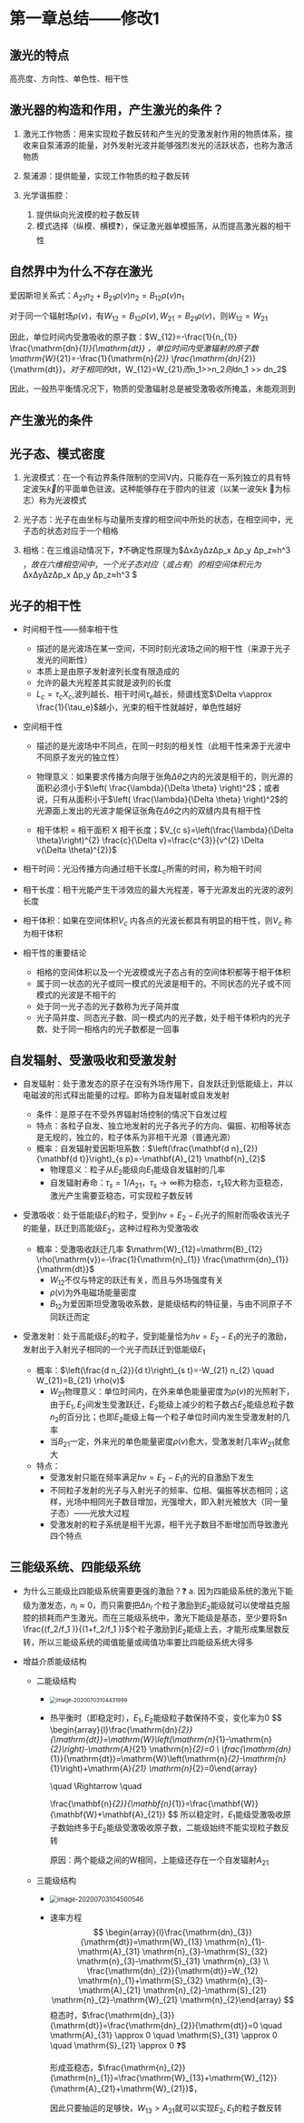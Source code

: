 # 第一章总结——修改1

## 激光的特点

高亮度、方向性、单色性、相干性

## 激光器的构造和作用，产生激光的条件？

1. 激光工作物质：用来实现粒子数反转和产生光的受激发射作用的物质体系，接收来自泵浦源的能量，对外发射光波并能够强烈发光的活跃状态，也称为激活物质

2. 泵浦源：提供能量，实现工作物质的粒子数反转

3. 光学谐振腔：
   1. 提供纵向光波模的粒子数反转
   2. 模式选择（纵模、横模❓），保证激光器单模振荡，从而提高激光器的相干性


## 自然界中为什么不存在激光

爱因斯坦关系式：$A_{21} n_{2}+B_{21} \rho(v) n_{2}=B_{12} \rho(v) n_{1}$

对于同一个辐射场$\rho(v)$，有$W_{12}=B_{12}\rho(v), W_{21}=B_{21}\rho(v)$，则$W_{12}=W_{21}$

因此，单位时间内受激吸收的原子数：$W_{12}=-\frac{1}{n_{1}} \frac{\mathrm{dn}_{1}}{\mathrm{dt}} $，单位时间内受激辐射的原子数$\mathrm{W}_{21}=-\frac{1}{\mathrm{n}_{2}} \frac{\mathrm{dn}_{2}}{\mathrm{dt}}$，对于相同的$dt$，$W_{12}=W_{21}$而$n_1>>n_2$则$dn_1 >> dn_2$

因此，一般热平衡情况况下，物质的受激辐射总是被受激吸收所掩盖，未能观测到

## 产生激光的条件



## 光子态、模式密度

1. 光波模式：在一个有边界条件限制的空间V内，只能存在一系列独立的具有特定波矢$\vec k$的平面单色驻波。这种能够存在于腔内的驻波（以某一波矢k ⃗为标志）称为光波模式
2.  光子态：光子在由坐标与动量所支撑的相空间中所处的状态，在相空间中，光子态的状态对应于一个相格

3. 相格：在三维运动情况下，❓不确定性原理为$ΔxΔyΔzΔp_x Δp_y Δp_z≈h^3 $，故在六维相空间中，一个光子态对应（或占有）的相空间体积元为$ΔxΔyΔzΔp_x Δp_y Δp_z≈h^3 $

## 光子的相干性

- 时间相干性——频率相干性
  - 描述的是光波场在某一空间，不同时刻光波场之间的相干性（来源于光子发光的间断性）
  - 本质上是由原子发射波列长度有限造成的
  - 允许的最大光程差其实就是波列的长度
  - $L_c = \tau _c X_{c}$,波列越长、相干时间$\tau _e$越长，频谱线宽$\Delta v\approx \frac{1}{\tau_e}$越小，光束的相干性就越好，单色性越好

- 空间相干性

  - 描述的是光波场中不同点，在同一时刻的相关性（此相干性来源于光波中不同原子发光的独立性）
  - 物理意义：如果要求传播方向限于张角$\Delta \theta$之内的光波是相干的，则光源的面积必须小于$\left( \frac{\lambda}{\Delta \theta} \right)^2$；或者说，只有从面积小于$\left( \frac{\lambda}{\Delta \theta} \right)^2$的光源面上发出的光波才能保证张角在$\Delta \theta$之内的双缝内具有相干性

  - 相干体积 = 相干面积 X 相干长度；$V_{c s}=\left(\frac{\lambda}{\Delta \theta}\right)^{2} \frac{c}{\Delta v}=\frac{c^{3}}{v^{2} \Delta v(\Delta \theta)^{2}}$
- 相干时间：光沿传播方向通过相干长度$L_c$所需的时间，称为相干时间

- 相干长度：相干光能产生干涉效应的最大光程差，等于光源发出的光波的波列长度

- 相干体积：如果在空间体积$V_c$ 内各点的光波长都具有明显的相干性，则$V_c$ 称为相干体积
- 相干性的重要结论
  - 相格的空间体积以及一个光波模或光子态占有的空间体积都等于相干体积
  - 属于同一状态的光子或同一模式的光波是相干的。不同状态的光子或不同模式的光波是不相干的
  - 处于同一光子态的光子数称为光子简并度
  - 光子简并度、同态光子数、同一模式内的光子数，处于相干体积内的光子数、处于同一相格内的光子数都是一回事

## 自发辐射、受激吸收和受激发射

- 自发辐射：处于激发态的原子在没有外场作用下，自发跃迁到低能级上，并以电磁波的形式释出能量的过程。即称为自发辐射或自发发射
  - 条件：是原子在不受外界辐射场控制的情况下自发过程
  - 特点：各粒子自发、独立地发射的光子各光子的方向、偏振、初相等状态是无规的，独立的，粒子体系为非相干光源（普通光源）
  - 概率：自发辐射爱因斯坦系数：$\left(\frac{\mathbf{d n}_{2}}{\mathbf{d t}}\right)_{s p}=-\mathbf{A}_{21} \mathbf{n}_{2}$
    - 物理意义：粒子从$E_2$能级向$E_1$能级自发辐射的几率
    - 自发辐射寿命：$\tau_{s}=1 / A_{21}$，$\tau_{s} \rightarrow \infty$称为稳态，$\tau_s$较大称为亚稳态，激光产生需要亚稳态，可实现粒子数反转

- 受激吸收：处于低能级$E_1$的粒子，受到$hv=E_2-E_1$光子的照射而吸收该光子的能量，跃迁到高能级$E_2$，这种过程称为受激吸收
  - 概率：受激吸收跃迁几率  $\mathrm{W}_{12}=\mathrm{B}_{12} \rho(\mathrm{v})=-\frac{1}{\mathrm{n}_{1}} \frac{\mathrm{dn}_{1}}{\mathrm{dt}}$
    - $W_{12}$不仅与特定的跃迁有关，而且与外场强度有关
    - $\rho (v)$为外电磁场能量密度
    - $B_{12}$为爱因斯坦受激吸收系数，是能级结构的特征量，与由不同原子不同跃迁而定

- 受激发射：处于高能级$E_2$的粒子，受到能量恰为$hv = E_2 - E_1$的光子的激励，发射出于入射光子相同的一个光子而跃迁到低能级$E_1$
  - 概率：$\left(\frac{d n_{2}}{d t}\right)_{s t}=-W_{21} n_{2} \quad W_{21}=B_{21} \rho(v)$
    - $W_{21}$物理意义：单位时间内，在外来单色能量密度为$\rho(v)$的光照射下，由于$E_1,E_2$间发生受激跃迁，$E_2$能级上减少的粒子数占$E_2$能级总粒子数$n_2$的百分比；也即$E_2$能级上每一个粒子单位时间内发生受激发射的几率
    - 当$B_{21}$一定，外来光的单色能量密度$\rho(v)$愈大，受激发射几率$W_{21}$就愈大
  - 特点：
    - 受激发射只能在频率满足$hv=E_2-E_1$的光的自激励下发生
    - 不同粒子发射的光子与入射光子的频率、位相、偏振等状态相同；这样，光场中相同光子数目增加，光强增大，即入射光被放大（同一量子态）——光放大过程
    - 受激发射的粒子系统是相干光源，相干光子数目不断增加而导致激光四个特点

## 三能级系统、四能级系统

- 为什么三能级比四能级系统需要更强的激励？❓
  a. 因为四能级系统的激光下能级为激发态，$n_l≈0$，而只需要把$Δn_l$ 个粒子激励到$E_2$能级就可以使增益克服腔的损耗而产生激光。而在三能级系统中，激光下能级是基态，至少要将$n \frac{(f_2/f_1 )}{(1+f_2/f_1 )}$个粒子激励到$E_2$能级上去，才能形成集居数反转，所以三能级系统的阈值能量或阈值功率要比四能级系统大得多

- 增益介质能级结构

  - 二能级结构

    - <img src="第一章总结.assets/image-20200703104431999.png" alt="image-20200703104431999" style="zoom:67%;" />

    - 热平衡时（即稳定时），$E_1,E_2$能级粒子数保持不变，变化率为0
      $$
      \begin{array}{l}\frac{\mathrm{dn}_{2}}{\mathrm{dt}}=\mathrm{W}\left(\mathrm{n}_{1}-\mathrm{n}_{2}\right)-\mathrm{A}_{21} \mathrm{n}_{2}=0 \\ \frac{\mathrm{dn}_{1}}{\mathrm{dt}}=\mathrm{W}\left(\mathrm{n}_{2}-\mathrm{n}_{1}\right)+\mathrm{A}_{21} \mathrm{n}_{2}=0\end{array}
      
      \quad
      \Rightarrow
      \quad
      
      \frac{\mathbf{n}_{2}}{\mathbf{n}_{1}}=\frac{\mathbf{W}}{\mathbf{W}+\mathbf{A}_{21}}
      $$
      所以稳定时，$E_1$能级受激吸收原子数始终多于$E_2$能级受激吸收原子数，二能级始终不能实现粒子数反转

      原因：两个能级之间的W相同，上能级还存在一个自发辐射$A_{21}$

  - 三能级结构

    - <img src="第一章总结.assets/image-20200703104500546.png" alt="image-20200703104500546" style="zoom:80%;" />

    - 速率方程
      $$
      \begin{array}{l}\frac{\mathrm{dn}_{3}}{\mathrm{dt}}=\mathrm{W}_{13} \mathrm{n}_{1}-\mathrm{A}_{31} \mathrm{n}_{3}-\mathrm{S}_{32} \mathrm{n}_{3}-\mathrm{S}_{31} \mathrm{n}_{3} \\ \frac{\mathrm{dn}_{2}}{\mathrm{dt}}=W_{12} \mathrm{n}_{1}+\mathrm{S}_{32} \mathrm{n}_{3}-\mathrm{A}_{21} \mathrm{n}_{2}-\mathrm{S}_{21} \mathrm{n}_{2}-\mathrm{W}_{21} \mathrm{n}_{2}\end{array}
      $$
      稳态时，$\frac{\mathrm{dn}_{3}}{\mathrm{dt}}=\frac{\mathrm{dn}_{2}}{\mathrm{dt}}=0 \quad \mathrm{A}_{31} \approx 0 \quad \mathrm{S}_{31} \approx 0 \quad \mathrm{S}_{21} \approx 0 ❓$

      形成亚稳态，$\frac{\mathrm{n}_{2}}{\mathrm{n}_{1}}=\frac{\mathrm{W}_{13}+\mathrm{W}_{12}}{\mathrm{A}_{21}+\mathrm{W}_{21}}$，

      因此只要抽运的足够快，$W_{13}>A_{21}$就可以实现$E_2,E_1$的粒子数反转

